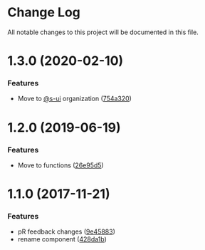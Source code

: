 # Change Log

All notable changes to this project will be documented in this file.

# 1.3.0 (2020-02-10)


### Features

* Move to [@s-ui](https://github.com/s-ui) organization ([754a320](https://github.com/SUI-Components/schibsted-spain-components/commit/754a320ad65eedfc3f45bb9ebc6a8fd26b25bc33))



# 1.2.0 (2019-06-19)


### Features

* Move to functions ([26e95d5](https://github.com/SUI-Components/schibsted-spain-components/commit/26e95d5f0e5182bfa4a20d19fc3baa9149344a01))



# 1.1.0 (2017-11-21)


### Features

* pR feedback changes ([9e45883](https://github.com/SUI-Components/schibsted-spain-components/commit/9e458834943bb79ad030ab9882765f5ddfe04bc7))
* rename component ([428da1b](https://github.com/SUI-Components/schibsted-spain-components/commit/428da1bd042a505498b4fb64b14ba66b78cb107e))



